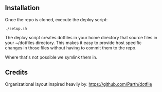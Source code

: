 
## Installation

Once the repo is cloned, execute the deploy script:
```
./setup.sh
```

The deploy script creates dotfiles in your home directory that source files in
your ~/dotfiles directory. This makes it easy to provide host specific changes
in those files without having to commit them to the repo.

Where that's not possible we symlink them in.


## Credits
Organizational layout inspired heavily by: https://github.com/Parth/dotfile

